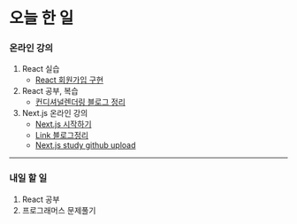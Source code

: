 # 오늘 한 일

### 온라인 강의

1. React 실습
   - [React 회원가입 구현](https://github.com/youahleum/ST-FE_0602)
1. React 공부, 복습
   - [컨디셔널렌더링 블로그 정리](https://dkfma6033.tistory.com/150)
1. Next.js 온라인 강의
   - [Next.js 시작하기](https://dkfma6033.tistory.com/152?category=1283108)
   - [Link 블로그정리](https://dkfma6033.tistory.com/151)
   - [Next.js study github upload](https://github.com/youahleum/Next.js-study)

---

### 내일 할 일

1. React 공부
1. 프로그래머스 문제풀기
